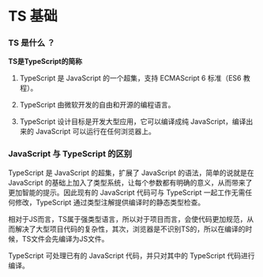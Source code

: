# TS 基础

### TS 是什么 ？

**TS是TypeScript的简称**
1. TypeScript 是 JavaScript 的一个超集，支持 ECMAScript 6 标准（ES6 教程）。

2. TypeScript 由微软开发的自由和开源的编程语言。

3. TypeScript 设计目标是开发大型应用，它可以编译成纯 JavaScript，编译出来的 JavaScript 可以运行在任何浏览器上。

### JavaScript 与 TypeScript 的区别
  TypeScript 是 JavaScript 的超集，扩展了 JavaScript 的语法，简单的说就是在 JavaScript 的基础上加入了类型系统，让每个参数都有明确的意义，从而带来了更加智能的提示。因此现有的 JavaScript 代码可与 TypeScript 一起工作无需任何修改，TypeScript 通过类型注解提供编译时的静态类型检查。

  相对于JS而言，TS属于强类型语言，所以对于项目而言，会使代码更加规范，从而解决了大型项目代码的复杂性，其次，浏览器是不识别TS的，所以在编译的时候，TS文件会先编译为JS文件。

  TypeScript 可处理已有的 JavaScript 代码，并只对其中的 TypeScript 代码进行编译。